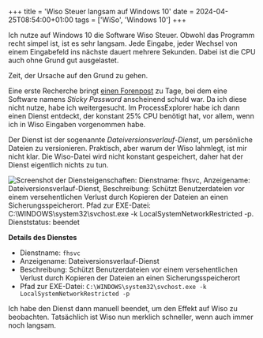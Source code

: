 +++
title = 'Wiso Steuer langsam auf Windows 10'
date = 2024-04-25T08:54:00+01:00
tags = ['WiSo', 'Windows 10']
+++

Ich nutze auf Windows 10 die Software Wiso Steuer.
Obwohl das Programm recht simpel ist, ist es sehr langsam.
Jede Eingabe, jeder Wechsel von einem Eingabefeld ins nächste dauert mehrere Sekunden.
Dabei ist die CPU auch ohne Grund gut ausgelastet.

Zeit, der Ursache auf den Grund zu gehen.

Eine erste Recherche bringt [einen Forenpost](https://www.buhl.de/wiso-software/forum/index.php?thread/75888-wiso-steuer-sparbuch-extram-langsam-unter-windows-10/) zu Tage, bei dem eine Software namens _Sticky Password_ anscheinend schuld war.
Da ich diese nicht nutze, habe ich weitergesucht.
Im ProcessExplorer habe ich dann einen Dienst entdeckt, der konstant 25% CPU benötigt hat, vor allem, wenn ich in Wiso Eingaben vorgenommen habe.

Der Dienst ist der sogenannte _Dateiversionsverlauf-Dienst_, um persönliche Dateien zu versionieren.
Praktisch, aber warum der Wiso lahmlegt, ist mir nicht klar.
Die Wiso-Datei wird nicht konstant gespeichert, daher hat der Dienst eigentlich nichts zu tun.

![Screenshot der Diensteigenschaften: Dienstname: fhsvc, Anzeigename: Dateiversionsverlauf-Dienst, Beschreibung: Schützt Benutzerdateien vor einem versehentlichen Verlust durch Kopieren der Dateien an einen Sicherungsspeicherort. Pfad zur EXE-Datei: C:\WINDOWS\system32\svchost.exe -k LocalSystemNetworkRestricted -p. Dienststatus: beendet](../service-fhsvc.png)

**Details des Dienstes**
* Dienstname: `fhsvc`
* Anzeigename: Dateiversionsverlauf-Dienst
* Beschreibung: Schützt Benutzerdateien vor einem versehentlichen Verlust durch Kopieren der Dateien an einen Sicherungsspeicherort
* Pfad zur EXE-Datei: `C:\WINDOWS\system32\svchost.exe -k LocalSystemNetworkRestricted -p`

Ich habe den Dienst dann manuell beendet, um den Effekt auf Wiso zu beobachten.
Tatsächlich ist Wiso nun merklich schneller, wenn auch immer noch langsam.
